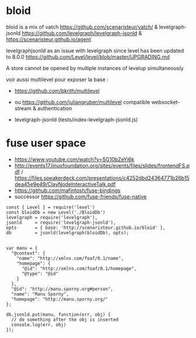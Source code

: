 # bloid

bloid is a mix of vatch https://github.com/scenaristeur/vatch/ & levelgraph-jsonld https://github.com/levelgraph/levelgraph-jsonld & https://scenaristeur.github.io/agent

levelgraphjsonld as an issue  with levelgraph since level has been updated to 8.0.0 https://github.com/Level/level/blob/master/UPGRADING.md

A store cannot be opened by multiple instances of levelup simultaneously



voir aussi multilevel pour exposer la base :
- https://github.com/bkrith/multilevel
- ou https://github.com/juliangruber/multilevel compatible websocket-stream & authentication

- levelgraph-jsonld (tests/index-levelgraph-jsonld.js)


# fuse user space
- https://www.youtube.com/watch?v=SG10bZeYi6k
- http://events17.linuxfoundation.org/sites/events/files/slides/frontendFS.pdf / https://files.speakerdeck.com/presentations/c4252dbd24364771b26b15dea45e9e49/ClayNodeInteractiveTalk.pdf
- https://github.com/mafintosh/fuse-bindings
- successor https://github.com/fuse-friends/fuse-native

```
const { Level } = require('level')
const bloidDb = new Level('./BloidDb')
levelgraph = require('levelgraph'),
jsonld     = require('levelgraph-jsonld'),
opts       = { base: 'http://scenaristeur.github.io/bloid' },
db         = jsonld(levelgraph(bloidDb), opts);


var manu = {
  "@context": {
    "name": "http://xmlns.com/foaf/0.1/name",
    "homepage": {
      "@id": "http://xmlns.com/foaf/0.1/homepage",
      "@type": "@id"
    }
  },
  "@id": "http://manu.sporny.org#person",
  "name": "Manu Sporny",
  "homepage": "http://manu.sporny.org/"
};

db.jsonld.put(manu, function(err, obj) {
  // do something after the obj is inserted
  console.log(err, obj)
});

```
